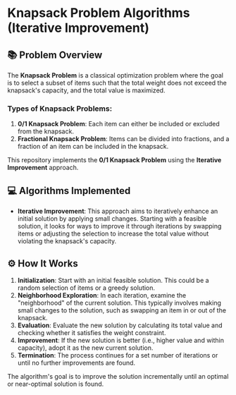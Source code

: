 # Knapsack Problem Algorithms (Iterative Improvement)

## 📚 Problem Overview

The **Knapsack Problem** is a classical optimization problem where the goal is to select a subset of items such that the total weight does not exceed the knapsack's capacity, and the total value is maximized.

### Types of Knapsack Problems:
1. **0/1 Knapsack Problem**: Each item can either be included or excluded from the knapsack.
2. **Fractional Knapsack Problem**: Items can be divided into fractions, and a fraction of an item can be included in the knapsack.

This repository implements the **0/1 Knapsack Problem** using the **Iterative Improvement** approach.

## 💻 Algorithms Implemented

- **Iterative Improvement**: This approach aims to iteratively enhance an initial solution by applying small changes. Starting with a feasible solution, it looks for ways to improve it through iterations by swapping items or adjusting the selection to increase the total value without violating the knapsack's capacity.

## ⚙️ How It Works

1. **Initialization**: Start with an initial feasible solution. This could be a random selection of items or a greedy solution.
2. **Neighborhood Exploration**: In each iteration, examine the "neighborhood" of the current solution. This typically involves making small changes to the solution, such as swapping an item in or out of the knapsack.
3. **Evaluation**: Evaluate the new solution by calculating its total value and checking whether it satisfies the weight constraint.
4. **Improvement**: If the new solution is better (i.e., higher value and within capacity), adopt it as the new current solution.
5. **Termination**: The process continues for a set number of iterations or until no further improvements are found.

The algorithm's goal is to improve the solution incrementally until an optimal or near-optimal solution is found.


